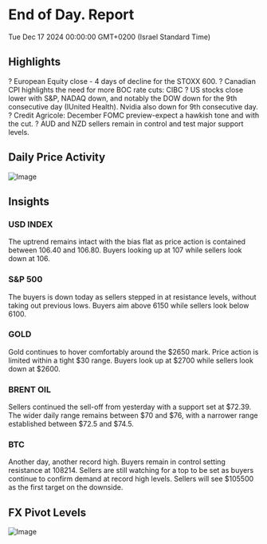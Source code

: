 
# End of Day. Report

Tue Dec 17 2024 00:00:00 GMT+0200 (Israel Standard Time)

## Highlights
? European Equity close - 4 days of decline for the STOXX 600.
? Canadian CPI highlights the need for more BOC rate cuts: CIBC
? US stocks close lower with S&P, NADAQ down, and notably the DOW down for the 9th consecutive day (IUnited Health). Nvidia also down for 9th consecutive day.
? Credit Agricole: December FOMC preview-expect a hawkish tone and with the cut. 
?  AUD and NZD sellers remain in control and test major support levels.


## Daily Price Activity
![Image](https://markleighedu.github.io/img/tuesday/price.jpg)

## Insights
### USD INDEX 
The uptrend remains intact with the bias flat as price action is contained between
106.40 and 106.80. Buyers looking up at 107 while sellers look down at 106.

### S&P 500
The buyers is down today as sellers stepped in at resistance levels, without taking out previous lows. Buyers aim above 6150 while sellers look below 6100.


### GOLD
Gold continues to hover comfortably around the $2650 mark. Price action is limited within a tight $30 range. Buyers look up at $2700 while sellers look down at $2600.


### BRENT OIL
Sellers continued the sell-off from yesterday with a support set at $72.39. The wider daily range remains between $70 and $76, with a narrower range established between $72.5 and $74.5.

### BTC
Another day, another record high. Buyers remain in control setting resistance at 108214. Sellers are still watching for a top to be set as buyers continue to confirm
demand at record high levels. Sellers will see $105500 as the first target on the downside.



## FX Pivot Levels
![Image](https://markleighedu.github.io/img/tuesday/pivot.jpg)
  